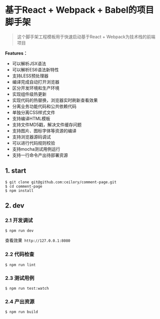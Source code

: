 # 基于React + Webpack + Babel的项目脚手架

> 这个脚手架工程模板用于快速启动基于React + Webpack为技术栈的前端项目

**Features：**

- 可以解析JSX语法
- 可以解析ES6语法新特性
- 支持LESS预处理器
- 编译完成自动打开浏览器
- 区分开发环境和生产环境
- 实现组件级热更新
- 实现代码的热替换，浏览器实时刷新查看效果
- 分离业务功能代码和公共依赖代码
- 单独分离CSS样式文件
- 支持编译HTML模板
- 支持文件MD5戳，解决文件缓存问题
- 支持图片、图标字体等资源的编译
- 支持浏览器源码调试
- 可以进行代码规则校验
- 支持mocha测试用例运行
- 支持一行命令产出待部署资源

## 1. start

```
$ git clone git@github.com:ceilory/comment-page.git
$ cd comment-page
$ npm install
```
## 2. dev
### 2.1 开发调试
```
$ npm run dev
```

查看效果` http://127.0.0.1:8080`

### 2.2 代码检查
```
$ npm run lint
```

### 2.3 测试用例
```
$ npm run test:watch
```

### 2.4 产出资源
```
$ npm run build
```

